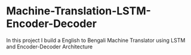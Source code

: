 # Machine-Translation-LSTM-Encoder-Decoder
In this project I build a English to Bengali Machine Translator using LSTM and Encoder-Decoder Architecture
